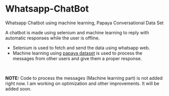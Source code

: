 # Whatsapp-ChatBot
Whatsapp Chatbot using machine learning, Papaya Conversational Data Set

<P> A chatbot is made using selenium and machine learning to reply with automatic responses while the user is offline.
  <br>
  <ul>
    <li> Selenium is used to fetch and send the data using whatsapp web.</li>
    <li> Machine learning using <a href="https://data.mendeley.com/" target="_blank" rel="noopener noreferrer">papaya dataset</a> is used to process the messages from other users and give them a proper response. </li>
   
  </ul>
  <br>
 
  <b>NOTE:</b>  Code to process the messages (Machine learning part) is not added right now. I am working on optimization and other improvements. It will be added soon. 
